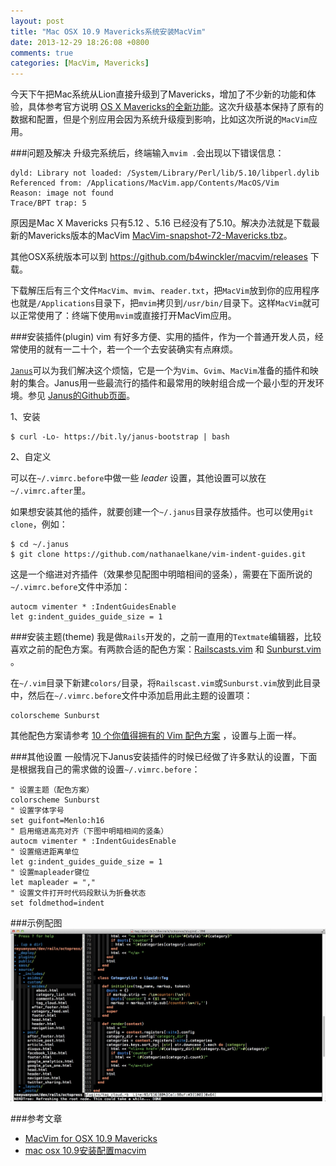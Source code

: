 ```yaml
---
layout: post
title: "Mac OSX 10.9 Mavericks系统安装MacVim"
date: 2013-12-29 18:26:08 +0800
comments: true
categories: [MacVim, Mavericks]
---
```


今天下午把Mac系统从Lion直接升级到了Mavericks，增加了不少新的功能和体验，具体参考官方说明 [OS X Mavericks的全新功能](https://help.apple.com/osx-mavericks/whats-new-from-lion)。这次升级基本保持了原有的数据和配置，但是个别应用会因为系统升级瘦到影响，比如这次所说的`MacVim`应用。

<!-- more -->

###问题及解决
升级完系统后，终端输入`mvim .`会出现以下错误信息：

```
dyld: Library not loaded: /System/Library/Perl/lib/5.10/libperl.dylib
Referenced from: /Applications/MacVim.app/Contents/MacOS/Vim
Reason: image not found
Trace/BPT trap: 5
```

原因是Mac X Mavericks 只有5.12 、5.16 已经没有了5.10。解决办法就是下载最新的Mavericks版本的MacVim [MacVim-snapshot-72-Mavericks.tbz](https://github.com/b4winckler/macvim/releases/download/snapshot-72/MacVim-snapshot-72-Mavericks.tbz)。

其他OSX系统版本可以到 https://github.com/b4winckler/macvim/releases 下载。

下载解压后有三个文件`MacVim`、`mvim`、`reader.txt`，把`MacVim`放到你的应用程序也就是`/Applications`目录下，把`mvim`拷贝到`/usr/bin/`目录下。这样`MacVim`就可以正常使用了：终端下使用`mvim`或直接打开MacVim应用。

###安装插件(plugin)
vim 有好多方便、实用的插件，作为一个普通开发人员，经常使用的就有一二十个，若一个一个去安装确实有点麻烦。

[`Janus`](https://github.com/carlhuda/janus)可以为我们解决这个烦恼，它是一个为`Vim`、`Gvim`、`MacVim`准备的插件和映射的集合。Janus用一些最流行的插件和最常用的映射组合成一个最小型的开发环境。参见 [Janus的Github页面](https://github.com/carlhuda/janus)。

1、安装


```
$ curl -Lo- https://bit.ly/janus-bootstrap | bash
```

2、自定义  

可以在`~/.vimrc.before`中做一些 *leader* 设置，其他设置可以放在 `~/.vimrc.after`里。

如果想安装其他的插件，就要创建一个`~/.janus`目录存放插件。也可以使用`git clone`，例如：

```
$ cd ~/.janus
$ git clone https://github.com/nathanaelkane/vim-indent-guides.git
```

这是一个缩进对齐插件（效果参见配图中明暗相间的竖条），需要在下面所说的`~/.vimrc.before`文件中添加：

```
autocm vimenter * :IndentGuidesEnable
let g:indent_guides_guide_size = 1
```

###安装主题(theme)
我是做`Rails`开发的，之前一直用的`Textmate`编辑器，比较喜欢之前的配色方案。有两款合适的配色方案：[Railscasts.vim](https://github.com/ryanb/dotfiles/blob/master/vim/colors/railscasts.vim) 和 [Sunburst.vim](https://github.com/gigamo/sunburst.vim/blob/master/.vim/colors/sunburst.vim) 。

在`~/.vim`目录下新建`colors/`目录，将`Railscast.vim`或`Sunburst.vim`放到此目录中，然后在`~/.vimrc.before`文件中添加启用此主题的设置项：

```
colorscheme Sunburst 
```

其他配色方案请参考 [10 个你值得拥有的 Vim 配色方案](http://www.oschina.net/news/32306/10-vim-color-schemes-you-need-to-own) ，设置与上面一样。

###其他设置
一般情况下Janus安装插件的时候已经做了许多默认的设置，下面是根据我自己的需求做的设置`~/.vimrc.before`：

```
" 设置主题（配色方案）
colorscheme Sunburst
" 设置字体字号
set guifont=Menlo:h16
" 启用缩进高亮对齐（下图中明暗相间的竖条） 
autocm vimenter * :IndentGuidesEnable
" 设置缩进距离单位
let g:indent_guides_guide_size = 1
" 设置mapleader键位
let mapleader = ","
" 设置文件打开时代码段默认为折叠状态
set foldmethod=indent
```

###示例配图
![example](/images/post_img/A84412D6-BA8F-49F3-B48A-1A4AB8F67E48.png "示例配图")

###参考文章
* [MacVim for OSX 10.9 Mavericks](http://kodira.de/2013/10/macvim-osx-10-9-mavericks/)
* [mac osx 10.9安装配置macvim](http://blog.csdn.net/wildcatlele/article/details/16330009)

